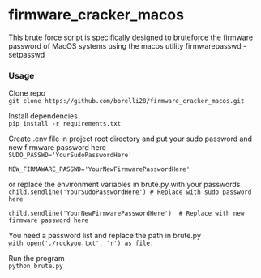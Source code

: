 # firmware_cracker_macos
This brute force script is specifically designed to bruteforce the firmware password of MacOS systems using the macos utility firmwarepasswd -setpasswd

### Usage
Clone repo  
`git clone https://github.com/borelli28/firmware_cracker_macos.git`  

Install dependencies  
`pip install -r requirements.txt`  

Create .env file in project root directory and put your sudo password and new firmware password here  
`SUDO_PASSWD='YourSudoPasswordHere'`  

`NEW_FIRMAWARE_PASSWD='YourNewFirmwarePasswordHere'`  

or replace the environment variables in brute.py with your passwords  
`child.sendline('YourSudoPasswordHere') # Replace with sudo password here`  

`child.sendline('YourNewFirmwarePasswordHere')  # Replace with new firmware password here`  

You need a password list and replace the path in brute.py  
`with open('./rockyou.txt', 'r') as file:`  

Run the program  
`python brute.py`  
